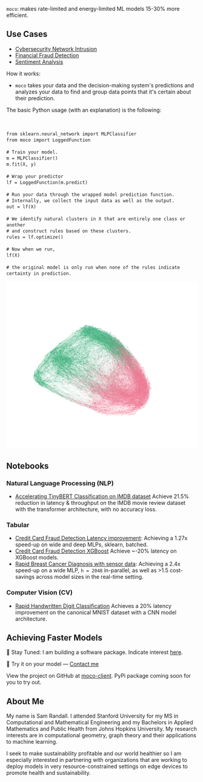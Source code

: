 
`moco`: makes rate-limited and energy-limited ML models 15-30% more efficient.

## Use Cases
  - [Cybersecurity Network Intrusion](https://compressmodels.github.io/one_pagers/network_intrusion.pdf)
  - [Financial Fraud Detection](https://compressmodels.github.io/one_pagers/fraud_detection.pdf)
  - [Sentiment Analysis](https://compressmodels.github.io/tiny_bert_imdb.pdf)

How it works:
  - `moco` takes your data and the decision-making system's predictions and analyzes your data to find and group data points that
  it's certain about their prediction.

The basic Python usage (with an explanation) is the following:

```[python]


from sklearn.neural_network import MLPClassifier
from moco import LoggedFunction

# Train your model.
m = MLPClassifier()
m.fit(X, y)

# Wrap your predictor
lf = LoggedFunction(m.predict)

# Run your data through the wrapped model prediction function.
# Internally, we collect the input data as well as the output.
out = lf(X)

# We identify natural clusters in X that are entirely one class or another
# and construct rules based on these clusters.
rules = lf.optimize()

# Now when we run,
lf(X)

# the original model is only run when none of the rules indicate certainty in prediction.

```


![image](./images/graph.png)

## Notebooks

### Natural Language Processing (NLP)
- [Accelerating TinyBERT Classification on IMDB dataset](https://compressmodels.github.io/tiny_bert_imdb.pdf) Achieve 21.5% reduction in latency & throughput on the IMDB movie review dataset with the transformer architecture, with no accuracy loss.

### Tabular

- [Credit Card Fraud Detection Latency improvement](https://compressmodels.github.io/2025/06/06/realtime-fraud-detection.html): Achieving a 1.27x speed-up on wide and deep MLPs, sklearn, batched.
- [Credit Card Fraud Detection XGBoost](https://compressmodels.github.io/research_report.pdf) Achieve ~-20% latency on XGBoost models.
- [Rapid Breast Cancer Diagnosis with sensor data](https://compressmodels.github.io/2025/06/01/breast-cancer-case-study.html): Achieving a 2.4x speed-up on a wide MLP, `h = 2048` in-parallel, as well as >1.5 cost-savings across model sizes in the real-time setting.

### Computer Vision (CV)
- [Rapid Handwritten Digit Classification](https://compressmodels.github.io/mnist_report.pdf)
Achieves a 20% latency improvement on the canonical MNIST dataset with a CNN model architecture.

## Achieving Faster Models

📢 Stay Tuned: I am building a software package. Indicate interest [here](https://forms.gle/TAYoxmpHGVZzrjiU6).

🚀 Try it on your model — <a href="mailto:quickmlmodels@gmail.com">Contact me</a>

View the project on GitHub at [moco-client](https://github.com/sam-randall/moco-client). PyPi package coming soon for you to try out.

## About Me

My name is Sam Randall. I attended Stanford University for my MS in Computational and Mathematical Engineering and my Bachelors in Applied Mathematics and Public Health from Johns Hopkins University. My research interests are in computational geometry, graph theory and their applications to machine learning.

I seek to make sustainability profitable and our world healthier so I am especially interested in partnering with organizations that are working to deploy models in very resource-constrained settings on edge devices to promote health and sustainability.
